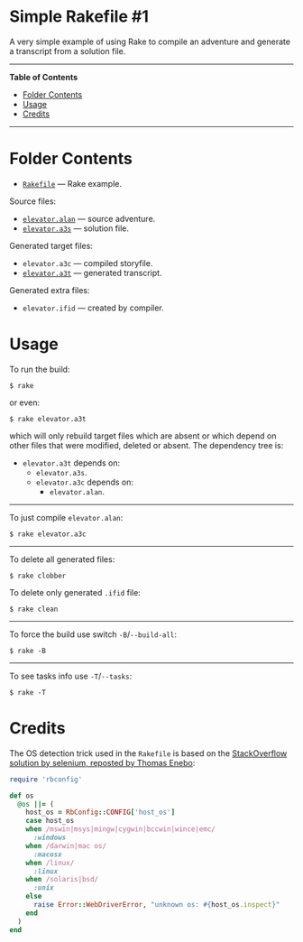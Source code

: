 # Simple Rakefile #1

A very simple example of using Rake to compile an adventure and generate a transcript from a solution file.


-----

**Table of Contents**

<!-- MarkdownTOC autolink="true" bracket="round" autoanchor="false" lowercase="only_ascii" uri_encoding="true" levels="1,2,3" -->

- [Folder Contents](#folder-contents)
- [Usage](#usage)
- [Credits](#credits)

<!-- /MarkdownTOC -->

-----

# Folder Contents

- [`Rakefile`](Rakefile]) — Rake example.

Source files:

- [`elevator.alan`](elevator.alan) — source adventure.
- [`elevator.a3s`](elevator.a3s) — solution file.

Generated target files:

- `elevator.a3c` — compiled storyfile.
- [`elevator.a3t`](elevator.a3t) — generated transcript.

Generated extra files:

- `elevator.ifid` — created by compiler.

# Usage

To run the build:

    $ rake

or even:

    $ rake elevator.a3t

which will only rebuild target files which are absent or which depend on other files that were modified, deleted or absent.
The dependency tree is:

- `elevator.a3t` depends on:
    + `elevator.a3s`.
    + `elevator.a3c` depends on:
        * `elevator.alan`.

-------------------------------------------------------------------------------

To just compile `elevator.alan`:

    $ rake elevator.a3c

-------------------------------------------------------------------------------

To delete all generated files:

    $ rake clobber

To delete only generated `.ifid` file:

    $ rake clean

-------------------------------------------------------------------------------

To force the build use switch `-B`/`--build-all`:

    $ rake -B

-------------------------------------------------------------------------------

To see tasks info use `-T`/`--tasks`:

    $ rake -T


# Credits

The OS detection trick used in the `Rakefile` is based on the [StackOverflow solution by selenium, reposted by Thomas Enebo]:

```ruby
require 'rbconfig'

def os
  @os ||= (
    host_os = RbConfig::CONFIG['host_os']
    case host_os
    when /mswin|msys|mingw|cygwin|bccwin|wince|emc/
      :windows
    when /darwin|mac os/
      :macosx
    when /linux/
      :linux
    when /solaris|bsd/
      :unix
    else
      raise Error::WebDriverError, "unknown os: #{host_os.inspect}"
    end
  )
end
```

<!-----------------------------------------------------------------------------
                               REFERENCE LINKS
------------------------------------------------------------------------------>

[StackOverflow solution by selenium, reposted by Thomas Enebo]: https://stackoverflow.com/a/13586108 "StackOverflow: Detecting Operating Systems in Ruby"

<!-- EOF -->
